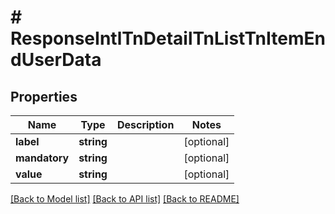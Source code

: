 # # ResponseIntlTnDetailTnListTnItemEndUserData

## Properties

Name | Type | Description | Notes
------------ | ------------- | ------------- | -------------
**label** | **string** |  | [optional]
**mandatory** | **string** |  | [optional]
**value** | **string** |  | [optional]

[[Back to Model list]](../../README.md#models) [[Back to API list]](../../README.md#endpoints) [[Back to README]](../../README.md)
